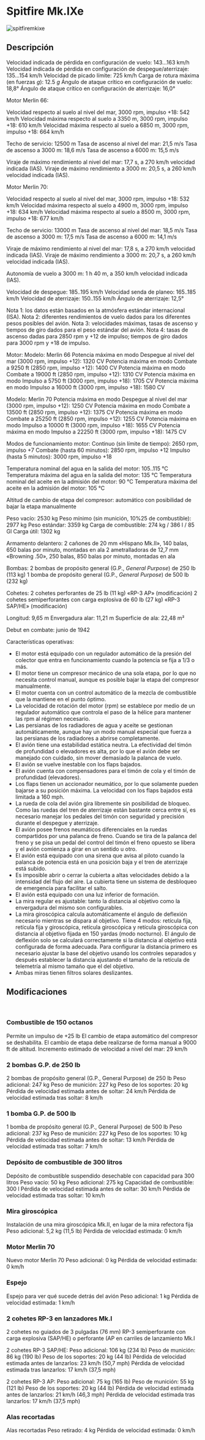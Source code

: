 # Spitfire Mk.IXe

![spitfiremkixe](../images/spitfiremkixe.png)

## Descripción

Velocidad indicada de pérdida en configuración de vuelo: 143...163 km/h
Velocidad indicada de pérdida en configuración de despegue/aterrizaje: 135...154 km/h
Velocidad de picado límite: 725 km/h
Carga de rotura máxima (en fuerzas <i>g</i>): 12.5 <i>g</i>
Ángulo de ataque crítico en configuración de vuelo: 18,8°
Ángulo de ataque crítico en configuración de aterrizaje: 16,0°


Motor Merlin 66:

Velocidad respecto al suelo al nivel del mar, 3000 rpm, impulso +18: 542 km/h
Velocidad máxima respecto al suelo a 3350 m, 3000 rpm, impulso +18: 610 km/h
Velocidad máxima respecto al suelo a 6850 m, 3000 rpm, impulso +18: 664 km/h

Techo de servicio: 12500 m
Tasa de ascenso al nivel del mar: 21,5 m/s
Tasa de ascenso a 3000 m: 18,6 m/s
Tasa de ascenso a 6000 m: 15,5 m/s

Viraje de máximo rendimiento al nivel del mar: 17,7 s, a 270 km/h velocidad indicada (IAS).
Viraje de máximo rendimiento a 3000 m: 20,5 s, a 260 km/h velocidad indicada (IAS).


Motor Merlin 70:

Velocidad respecto al suelo al nivel del mar, 3000 rpm, impulso +18: 532 km/h
Velocidad máxima respecto al suelo a 4900 m, 3000 rpm, impulso +18: 634 km/h
Velocidad máxima respecto al suelo a 8500 m, 3000 rpm, impulso +18: 677 km/h

Techo de servicio: 13000 m
Tasa de ascenso al nivel del mar: 18,5 m/s
Tasa de ascenso a 3000 m: 17,5 m/s
Tasa de ascenso a 6000 m: 14,1 m/s

Viraje de máximo rendimiento al nivel del mar: 17,8 s, a 270 km/h velocidad indicada (IAS).
Viraje de máximo rendimiento a 3000 m: 20,7 s, a 260 km/h velocidad indicada (IAS).


Autonomía de vuelo a 3000 m: 1 h 40 m, a 350 km/h velocidad indicada (IAS).

Velocidad de despegue: 185..195 km/h
Velocidad senda de planeo: 165..185 km/h
Velocidad de aterrizaje: 150..155 km/h
Ángulo de aterrizaje: 12,5°

Nota 1: los datos están basados en la atmósfera estándar internacional (ISA).
Nota 2: diferentes rendimientos de vuelo dados para los diferentes pesos posibles del avión.
Nota 3: velocidades máximas, tasas de ascenso y tiempos de giro dados para el peso estándar del avión.
Nota 4: tasas de ascenso dadas para 2850 rpm y +12 de impulso; tiempos de giro dados para 3000 rpm y +18 de impulso.

Motor:
Modelo: Merlin 66
Potencia máxima en modo Despegue al nivel del mar (3000 rpm, impulso +12): 1320 CV
Potencia máxima en modo Combate a 9250 ft (2850 rpm, impulso +12): 1400 CV
Potencia máxima en modo Combate a 19000 ft (2850 rpm, impulso +12): 1310 CV
Potencia máxima en modo Impulso a 5750 ft (3000 rpm, impulso +18): 1705 CV
Potencia máxima en modo Impulso a 16000 ft (3000 rpm, impulso +18): 1580 CV

Modelo: Merlin 70
Potencia máxima en modo Despegue al nivel del mar (3000 rpm, impulso +12): 1250 CV
Potencia máxima en modo Combate a 13500 ft (2850 rpm, impulso +12): 1375 CV
Potencia máxima en modo Combate a 25250 ft (2850 rpm, impulso +12): 1255 CV
Potencia máxima en modo Impulso a 10000 ft (3000 rpm, impulso +18): 1655 CV
Potencia máxima en modo Impulso a 22250 ft (3000 rpm, impulso +18): 1475 CV

Modos de funcionamiento motor:
Continuo (sin límite de tiempo): 2650 rpm, impulso +7
Combate (hasta 60 minutos): 2850 rpm, impulso +12
Impulso (hasta 5 minutos): 3000 rpm, impulso +18

Temperatura nominal del agua en la salida del motor: 105..115 °C
Temperatura máxima del agua en la salida del motor: 135 °C
Temperatura nominal del aceite en la admisión del motor: 90 °C
Temperatura máxima del aceite en la admisión del motor: 105 °C

Altitud de cambio de etapa del compresor: automático con posibilidad de bajar la etapa manualmente

Peso vacío: 2530 kg
Peso mínimo (sin munición, 10%25 de combustible): 2977 kg
Peso estándar: 3359 kg
Carga de combustible: 274 kg / 386 l / 85 Gl
Carga útil: 1302 kg

Armamento delantero:
2 cañones de 20 mm «Hispano Mk.II», 140 balas, 650 balas por minuto, montadas en ala
2 ametralladoras de 12,7 mm «Browning .50», 250 balas, 850 balas por minuto, montadas en ala

Bombas:
2 bombas de propósito general (G.P., <i>General Purpose</i>) de 250 lb (113 kg)
1 bomba de propósito general (G.P., <i>General Purpose</i>) de 500 lb (232 kg)

Cohetes:
2 cohetes perforantes de 25 lb (11 kg) «RP-3 AP» (modificación)
2 cohetes semiperforantes con carga explosiva de 60 lb (27 kg) «RP-3 SAP/HE» (modificación)

Longitud: 9,65 m
Envergadura alar: 11,21 m
Superficie de ala: 22,48 m²

Debut en combate: junio de 1942

Características operativas:
- El motor está equipado con un regulador automático de la presión del colector que entra en funcionamiento cuando la potencia se fija a 1/3 o más.
- El motor tiene un compresor mecánico de una sola etapa, por lo que no necesita control manual, aunque es posible bajar la etapa del compresor manualmente.
- El motor cuenta con un control automático de la mezcla de combustible que la mantiene en el punto óptimo.
- La velocidad de rotación del motor (rpm) se establece por medio de un regulador automático que controla el paso de la hélice para mantener las rpm al régimen necesario.
- Las persianas de los radiadores de agua y aceite se gestionan automáticamente, aunque hay un modo manual especial que fuerza a las persianas de los radiadores a abrirse completamente.
- El avión tiene una estabilidad estática neutra. La efectividad del timón de profundidad o elevadores es alta, por lo que el avión debe ser manejado con cuidado, sin mover demasiado la palanca de vuelo.
- El avión se vuelve inestable con los flaps bajados.
- El avión cuenta con compensadores para el timón de cola y el timón de profundidad (elevadores).
- Los flaps tienen un accionador neumático, por lo que solamente pueden bajarse a su posición máxima. La velocidad con los flaps bajados está limitada a 160 mph.
- La rueda de cola del avión gira libremente sin posibilidad de bloqueo. Como las ruedas del tren de aterrizaje están bastante cerca entre sí, es necesario manejar los pedales del timón con seguridad y precisión durante el despegue y aterrizaje.
- El avión posee frenos neumáticos diferenciales en la ruedas compartidos por una palanca de freno. Cuando se tira de la palanca del freno y se pisa un pedal del control del timón el freno opuesto se libera y el avión comienza a girar en un sentido u otro.
- El avión está equipado con una sirena que avisa al piloto cuando la palanca de potencia está en una posición baja y el tren de aterrizaje está subido.
- Es imposible abrir o cerrar la cubierta a altas velocidades debido a la intensidad del flujo del aire. La cubierta tiene un sistema de desbloqueo de emergencia para facilitar el salto.
- El avión está equipado con una luz inferior de formación.
- La mira regular es ajustable: tanto la distancia al objetivo como la envergadura del mismo son configurables.
- La mira giroscópica calcula automáticamente el ángulo de deflexión necesario mientras se dispara al objetivo. Tiene 4 modos: retícula fija, retícula fija y giroscópica, retícula giroscópica y retícula giroscópica con distancia al objetivo fijada en 150 yardas (modo nocturno). El ángulo de deflexión solo se calculará correctamente si la distancia al objetivo está configurada de forma adecuada. Para configurar la distancia primero es necesario ajustar la base del objetivo usando los controles separados y después establecer la distancia ajustando el tamaño de la retícula de telemetría al mismo tamaño que el del objetivo.
- Ambas miras tienen filtros solares deslizantes.


## Modificaciones
﻿

### Combustible de 150 octanos

Permite un impulso de +25 lb
El cambio de etapa automático del compresor se deshabilita. El cambio de etapa debe realizarse de forma manual a 9000 ft de altitud.
Incremento estimado de velocidad a nivel del mar: 29 km/h﻿

### 2 bombas G.P. de 250 lb

2 bombas de propósito general (G.P., General Purpose) de 250 lb
Peso adicional: 247 kg
Peso de munición: 227 kg
Peso de los soportes: 20 kg
Pérdida de velocidad estimada antes de soltar: 24 km/h
Pérdida de velocidad estimada tras soltar: 8 km/h﻿

### 1 bomba G.P. de 500 lb

1 bomba de propósito general (G.P., General Purpose) de 500 lb
Peso adicional: 237 kg
Peso de munición: 227 kg
Peso de los soportes: 10 kg
Pérdida de velocidad estimada antes de soltar: 13 km/h
Pérdida de velocidad estimada tras soltar: 7 km/h﻿

### Depósito de combustible de 300 litros

Depósito de combustible suspendido desechable con capacidad para 300 litros
Peso vacío: 50 kg
Peso adicional: 275 kg
Capacidad de combustible: 300 l
Pérdida de velocidad estimada antes de soltar: 30 km/h
Pérdida de velocidad estimada tras soltar: 10 km/h﻿

### Mira giroscópica

Instalación de una mira giroscópica Mk.II, en lugar de la mira refectora fija
Peso adicional: 5,2 kg (11,5 lb)
Pérdida de velocidad estimada: 0 km/h﻿

### Motor Merlin 70

Nuevo motor Merlin 70 
Peso adicional: 0 kg
Pérdida de velocidad estimada: 0 km/h﻿

### Espejo

Espejo para ver qué sucede detrás del avión
Peso adicional: 1 kg
Pérdida de velocidad estimada: 1 km/h﻿

### 2 cohetes RP-3 en lanzadores Mk.I

2 cohetes no guiados de 3 pulgadas (76 mm) RP-3 semiperforante con carga explosiva (SAP/HE) o perforante (AP en carriles de lanzamiento Mk.I

2 cohetes RP-3 SAP/HE:
Peso adicional: 106 kg (234 lb)
Peso de munición: 86 kg (190 lb)
Peso de los soportes: 20 kg (44 lb)
Pérdida de velocidad estimada antes de lanzarlos: 23 km/h (50,7 mph)
Pérdida de velocidad estimada tras lanzarlos: 17 km/h (37,5 mph)

2 cohetes RP-3 AP:
Peso adicional: 75 kg (165 lb)
Peso de munición: 55 kg (121 lb)
Peso de los soportes: 20 kg (44 lb)
Pérdida de velocidad estimada antes de lanzarlos: 21 km/h (46,3 mph)
Pérdida de velocidad estimada tras lanzarlos: 17 km/h (37,5 mph)
﻿

### Alas recortadas

Alas recortadas
Peso retirado: 4 kg
Pérdida de velocidad estimada: 0 km/h
